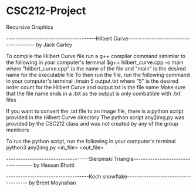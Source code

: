# CSC212-Project
Recursive Graphics

--------------------------------------Hilbert Curve--------------------------------------
by Jack Carley

To compile the Hilbert Curve file run a g++ compiler command simimlar to the following in your computer's terminal 
$g++ hilbert_curve.cpp -o main
where "hilbert_curve.cpp" is the name of the file and "main" is the desired name for the executable file
To then run the file, run the following command in your computer's terminal
./main 5 output.txt
where "5" is the desired order count for the Hilbert Curve and output.txt is the file name
Make sure that the file name ends in a .txt as the output is only combatible with .txt files

If you want to convert the .txt file to an image file, there is a python script provided in the Hilbert Curve directory
The python script any2img.py was provided by the CSC212 class and was not created by any of the group members

To run the python script, run the following in your computer's terminal
python3 any2img.py <in_file> <out_file>

-----------------------------------Sierpinski Triangle-----------------------------------
by Hassan Bhatti


-----------------------------------Koch snowflake------------------------------------
by Brent Moynahan


